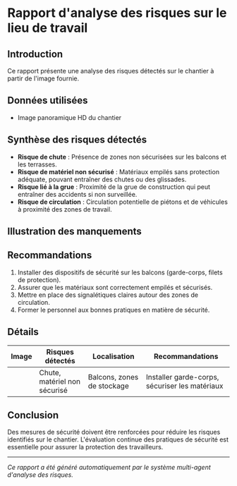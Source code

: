 # Rapport d'analyse des risques sur le lieu de travail
## Introduction
Ce rapport présente une analyse des risques détectés sur le chantier à partir de l'image fournie.

## Données utilisées
- Image panoramique HD du chantier

## Synthèse des risques détectés
- **Risque de chute** : Présence de zones non sécurisées sur les balcons et les terrasses.
- **Risque de matériel non sécurisé** : Matériaux empilés sans protection adéquate, pouvant entraîner des chutes ou des glissades.
- **Risque lié à la grue** : Proximité de la grue de construction qui peut entraîner des accidents si non surveillée.
- **Risque de circulation** : Circulation potentielle de piétons et de véhicules à proximité des zones de travail.

## Illustration des manquements
<!-- Insertion de schémas illustrant les points à risque -->

## Recommandations
1. Installer des dispositifs de sécurité sur les balcons (garde-corps, filets de protection).
2. Assurer que les matériaux sont correctement empilés et sécurisés.
3. Mettre en place des signalétiques claires autour des zones de circulation.
4. Former le personnel aux bonnes pratiques en matière de sécurité.

## Détails
| Image | Risques détectés               | Localisation                        | Recommandations                              |
|-------|--------------------------------|------------------------------------|----------------------------------------------|
|       | Chute, matériel non sécurisé   | Balcons, zones de stockage         | Installer garde-corps, sécuriser les matériaux |

## Conclusion
Des mesures de sécurité doivent être renforcées pour réduire les risques identifiés sur le chantier. L'évaluation continue des pratiques de sécurité est essentielle pour assurer la protection des travailleurs.

---
*Ce rapport a été généré automatiquement par le système multi-agent d'analyse des risques.*